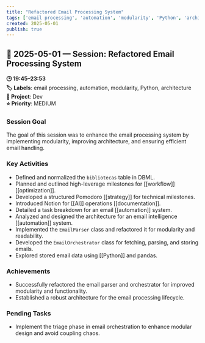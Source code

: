 ```yaml
---
title: "Refactored Email Processing System"
tags: ['email processing', 'automation', 'modularity', 'Python', 'architecture']
created: 2025-05-01
publish: true
---
```


## 📅 2025-05-01 — Session: Refactored Email Processing System

**🕒 19:45–23:53**  
**🏷️ Labels**: email processing, automation, modularity, Python, architecture  
**📂 Project**: Dev  
**⭐ Priority**: MEDIUM  


### Session Goal
The goal of this session was to enhance the email processing system by implementing modularity, improving architecture, and ensuring efficient email handling.

### Key Activities
- Defined and normalized the `bibliotecas` table in DBML.
- Planned and outlined high-leverage milestones for [[workflow]] [[optimization]].
- Developed a structured Pomodoro [[strategy]] for technical milestones.
- Introduced Notion for [[AI]] operations [[documentation]].
- Detailed a task breakdown for an email [[automation]] system.
- Analyzed and designed the architecture for an email intelligence [[automation]] system.
- Implemented the `EmailParser` class and refactored it for modularity and readability.
- Developed the `EmailOrchestrator` class for fetching, parsing, and storing emails.
- Explored stored email data using [[Python]] and pandas.

### Achievements
- Successfully refactored the email parser and orchestrator for improved modularity and functionality.
- Established a robust architecture for the email processing lifecycle.

### Pending Tasks
- Implement the triage phase in email orchestration to enhance modular design and avoid coupling chaos.
